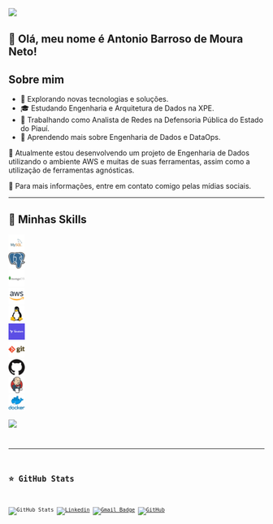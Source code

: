 ![](https://komarev.com/ghpvc/?username=netobarrosopro&color=006bed)

## 💜 Olá, meu nome é Antonio Barroso de Moura Neto!

## Sobre mim

- 🤔 Explorando novas tecnologias e soluções.
- 🎓 Estudando Engenharia e Arquitetura de Dados na XPE.
- 💼 Trabalhando como Analista de Redes na Defensoria Pública do Estado do Piauí.
- 🌱 Aprendendo mais sobre Engenharia de Dados e DataOps.

🔭 Atualmente estou desenvolvendo um projeto de Engenharia de Dados utilizando o ambiente AWS e muitas de suas ferramentas,
assim como a utilização de ferramentas agnósticas.

💬 Para mais informações, entre em contato comigo pelas mídias sociais.

---

## 🚀 Minhas Skills


<code><img height="32" src="https://raw.githubusercontent.com/github/explore/80688e429a7d4ef2fca1e82350fe8e3517d3494d/topics/mysql/mysql.png" alt="MySQL"/><code>
<code><img height="32" src="https://raw.githubusercontent.com/github/explore/80688e429a7d4ef2fca1e82350fe8e3517d3494d/topics/postgresql/postgresql.png" alt="PostegreSQL"/><code>
<code><img height="32" src="https://raw.githubusercontent.com/github/explore/80688e429a7d4ef2fca1e82350fe8e3517d3494d/topics/mongodb/mongodb.png" alt="MongoDB"/><code>
<code><img height="32" src="https://raw.githubusercontent.com/github/explore/80688e429a7d4ef2fca1e82350fe8e3517d3494d/topics/aws/aws.png" alt="AWS"/><code>
<code><img height="32" src="https://raw.githubusercontent.com/github/explore/80688e429a7d4ef2fca1e82350fe8e3517d3494d/topics/linux/linux.png" alt="Linux"/><code>
<code><img height="32" src="https://raw.githubusercontent.com/github/explore/80688e429a7d4ef2fca1e82350fe8e3517d3494d/topics/terraform/terraform.png" alt="Terraform"/><code>
<code><img height="32" src="https://raw.githubusercontent.com/github/explore/80688e429a7d4ef2fca1e82350fe8e3517d3494d/topics/git/git.png" alt="Git"/><code>
<code><img height="32" src="https://raw.githubusercontent.com/github/explore/80688e429a7d4ef2fca1e82350fe8e3517d3494d/topics/github/github.png" alt="GitHub"/><code>
<code><img height="32" src="https://raw.githubusercontent.com/github/explore/80688e429a7d4ef2fca1e82350fe8e3517d3494d/topics/jenkins/jenkins.png" alt="Jenkins"/><code>
<code><img height="32" src="https://raw.githubusercontent.com/github/explore/80688e429a7d4ef2fca1e82350fe8e3517d3494d/topics/docker/docker.png" alt="Docker"/><code>
<code><img height="32" src="https://raw.githubusercontent.com/github/explore/80688e429a7d4ef2fca1e82350fe8e3517d3494d/topics/kubernets/kubernets.png" alt="Kubernets"/></code>

---

## ⭐ GitHub Stats

![GitHub Stats](https://github-readme-stats.vercel.app/api?username=netobarrosopro&show_icons=true)
[![Linkedin](https://img.shields.io/badge/-antonio--barroso-blue?style=flat-square&logo=Linkedin&logoColor=white&link=https://www.linkedin.com/in/antonio--barroso/)](https://www.linkedin.com/in/antonio--barroso/)
[![Gmail Badge](https://img.shields.io/badge/-netobarroso.pro@gmail.com-006bed?style=flat-square&logo=Gmail&logoColor=white&link=mailto:SEU-EMAIL)](mailto:SEU-EMAIL)
[![GitHub](https://img.shields.io/github/followers/netobarrosopro?label=follow&style=social)](https://github.com/netobarrosopro/)
